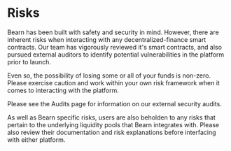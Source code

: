 # Risks

Bearn has been built with safety and security in mind. However, there are inherent risks when interacting with any decentralized-finance smart contracts. Our team has vigorously reviewed it's smart contracts, and also pursued external auditors to identify potential vulnerabilities in the platform prior to launch.

Even so, the possibility of losing some or all of your funds is non-zero. Please exercise caution and work within your own risk framework when it comes to interacting with the platform.

Please see the Audits page for information on our external security audits.

As well as Bearn specific risks, users are also beholden to any risks that pertain to the underlying liquidity pools that Bearn integrates with. Please also review their documentation and risk explanations before interfacing with either platform.

